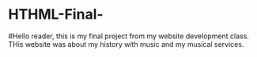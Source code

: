 # HTHML-Final-

#Hello reader, this is my final project from my website development class. THis website was about my history with music and my musical services. 
